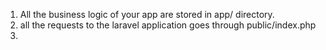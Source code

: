 1. All the business logic of your app are stored in app/ directory.
2. all the requests to the laravel application goes through public/index.php
3. 